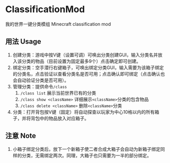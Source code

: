# ClassificationMod
我的世界一键分类模组 Minecraft classification mod

## 用法 Usage
1. 创建分类：游戏中按V键（设置可调）可唤出分类创建GUI，输入分类名并放入该分类的物品（目前设置为固定最多9个）点击确定即可创建。
2. 绑定分类：空手潜行右键箱子，可唤出绑定分类GUI，输入需要为该箱子绑定的分类名，点击验证以查看分类名是否可用；点击确认即可绑定（点击确认也会自动验证分类是否可用）。
3. 管理分类：提供命令`/class`
   1. `/class list` 展示当前世界已有的分类
   2. `/class show <className>` 详细展示`<className>`分类的包含物品
   3. `/class delete <className>` 删除`<className>`分类
4. 分类：打开背包按V键（固定）将自动探查以玩家为中心10格以内的所有箱子，并将背包中的物品放入对应箱子。

## 注意 Note
1. 小箱子绑定分类后，放下一个新箱子使二者合成大箱子会自动为新箱子绑定同样的分类，无需绑定两次。同理，大箱子也只需要为一半的部分绑定。
